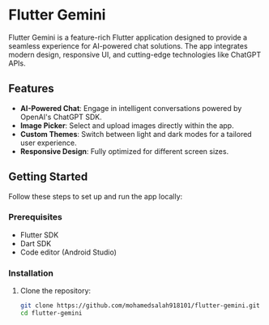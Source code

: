 # Flutter Gemini

Flutter Gemini is a feature-rich Flutter application designed to provide a seamless experience for AI-powered chat solutions. The app integrates modern design, responsive UI, and cutting-edge technologies like ChatGPT APIs.

## Features

- **AI-Powered Chat**: Engage in intelligent conversations powered by OpenAI's ChatGPT SDK.
- **Image Picker**: Select and upload images directly within the app.
- **Custom Themes**: Switch between light and dark modes for a tailored user experience.
- **Responsive Design**: Fully optimized for different screen sizes.


## Getting Started

Follow these steps to set up and run the app locally:

### Prerequisites

- Flutter SDK
- Dart SDK
- Code editor (Android Studio)

### Installation

1. Clone the repository:
   ```bash
   git clone https://github.com/mohamedsalah918101/flutter-gemini.git
   cd flutter-gemini

